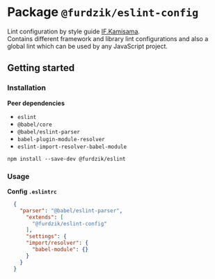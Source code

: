 # Package `@furdzik/eslint-config`

Lint configuration by style guide [IF.Kamisama](https://github.com/furdzik/IF.Kamisama).  
Contains different framework and library lint configurations and also a global lint which can be used by any JavaScript project.

## Getting started

### Installation

**Peer dependencies**
- `eslint`
- `@babel/core`
- `@babel/eslint-parser`
- `babel-plugin-module-resolver`
- `eslint-import-resolver-babel-module`

```
npm install --save-dev @furdzik/eslint
```

### Usage

**Config `.eslintrc`**

```json
  {
    "parser": "@babel/eslint-parser",
      "extends": [
        "@furdzik/eslint-config"
      ],
      "settings": {
      "import/resolver": {
        "babel-module": {}
      }
    }
  }
```
